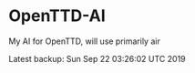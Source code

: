 # OpenTTD-AI
My AI for OpenTTD, will use primarily air

Latest backup: Sun Sep 22 03:26:02 UTC 2019
